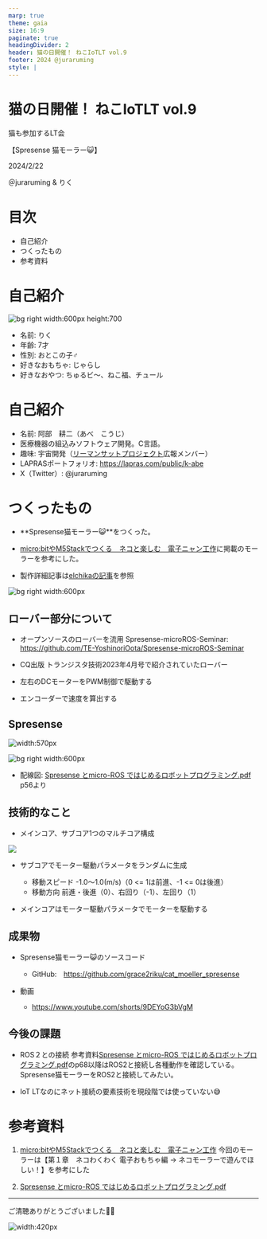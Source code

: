 ```yaml
---
marp: true
theme: gaia
size: 16:9
paginate: true
headingDivider: 2
header: 猫の日開催！ ねこIoTLT vol.9
footer: 2024 @juraruming
style: |
---
```

# 猫の日開催！ ねこIoTLT vol.9 
猫も参加するLT会

【Spresense 猫モーラー😺】

2024/2/22

＠juraruming & りく

<!--
_class: lead
_paginate: false
_header: ""
footer: ""
-->

# 目次
- 自己紹介
- つくったもの
- 参考資料

<!--
_header: ""
_footer: "" 
-->
# 自己紹介
![bg right width:600px height:700](img/riku_upper.jpg)
- 名前: りく
- 年齢: 7才
- 性別: おとこの子♂
- 好きなおもちゃ: じゃらし
- 好きなおやつ: ちゅるビ〜、ねこ福、チュール


# 自己紹介
- 名前: 阿部　耕二（あべ　こうじ）
- 医療機器の組込みソフトウェア開発。C言語。
- 趣味: 宇宙開発（[リーマンサットプロジェクト](https://www.rymansat.com/)広報メンバー）
- LAPRASポートフォリオ: https://lapras.com/public/k-abe
- X（Twitter）: @juraruming

# つくったもの
* **Spresense猫モーラー😺**をつくった。
* [micro:bitやM5Stackでつくる　ネコと楽しむ　電子ニャン工作](https://shop.rutles.net/?pid=176719621)に掲載のモーラーを参考にした。

* 製作詳細記事は[elchikaの記事](https://elchika.com/article/8fe1b130-163d-480d-9b82-f01a6026fc42/)を参照

![bg right width:600px](img/spresense_moeller.jpg)


## ローバー部分について
* オープンソースのローバーを流用
Spresense-microROS-Seminar:
https://github.com/TE-YoshinoriOota/Spresense-microROS-Seminar

* CQ出版 トランジスタ技術2023年4月号で紹介されていたローバー
* 左右のDCモーターをPWM制御で駆動する
* エンコーダーで速度を算出する

## Spresense
![width:570px](img/wiring_diagram.jpg)

![bg right width:600px](img/spresense_moeller_zoom_spresense.jpg)

* 配線図: 
[Spresense とmicro-ROS ではじめるロボットプログラミング.pdf](https://github.com/TE-YoshinoriOota/Spresense-microROS-Seminar/blob/main/Documents/Spresense%20%E3%81%A8micro-ROS%20%E3%81%A7%E3%81%AF%E3%81%98%E3%82%81%E3%82%8B%E3%83%AD%E3%83%9C%E3%83%83%E3%83%88%E3%83%97%E3%83%AD%E3%82%B0%E3%83%A9%E3%83%9F%E3%83%B3%E3%82%B0.pdf) p56より 

## 技術的なこと
* メインコア、サブコア1つのマルチコア構成

![](img/spresense_moller_block.png)

* サブコアでモーター駆動パラメータをランダムに生成
  * 移動スピード -1.0〜1.0(m/s)（0 <= 1は前進、-1 <= 0は後進）
  * 移動方向 前進・後進（0）、右回り（-1）、左回り（1）

* メインコアはモーター駆動パラメータでモーターを駆動する

## 成果物
* Spresense猫モーラー😺のソースコード
  * GitHub:　https://github.com/grace2riku/cat_moeller_spresense

* 動画
  * https://www.youtube.com/shorts/9DEYoG3bVgM


## 今後の課題
* ROS２との接続
参考資料[Spresense とmicro-ROS ではじめるロボットプログラミング.pdf](https://github.com/TE-YoshinoriOota/Spresense-microROS-Seminar/blob/main/Documents/Spresense%20%E3%81%A8micro-ROS%20%E3%81%A7%E3%81%AF%E3%81%98%E3%82%81%E3%82%8B%E3%83%AD%E3%83%9C%E3%83%83%E3%83%88%E3%83%97%E3%83%AD%E3%82%B0%E3%83%A9%E3%83%9F%E3%83%B3%E3%82%B0.pdf)のp68以降はROS2と接続し各種動作を確認している。
Spresense猫モーラーをROS2と接続してみたい。

* IoT LTなのにネット接続の要素技術を現段階では使っていない😅

# 参考資料
<!--
_footer: "" 
-->
1. [micro:bitやM5Stackでつくる　ネコと楽しむ　電子ニャン工作](https://shop.rutles.net/?pid=176719621)
今回のモーラーは【第１章　ネコわくわく 電子おもちゃ編 -> ネコモーラーで遊んでほしい！】を参考にした

2. [Spresense とmicro-ROS ではじめるロボットプログラミング.pdf](https://github.com/TE-YoshinoriOota/Spresense-microROS-Seminar/blob/main/Documents/Spresense%20%E3%81%A8micro-ROS%20%E3%81%A7%E3%81%AF%E3%81%98%E3%82%81%E3%82%8B%E3%83%AD%E3%83%9C%E3%83%83%E3%83%88%E3%83%97%E3%83%AD%E3%82%B0%E3%83%A9%E3%83%9F%E3%83%B3%E3%82%B0.pdf)


---

ご清聴ありがとうございました🙇🐾

![width:420px](img/riku_shomen.jpg)
